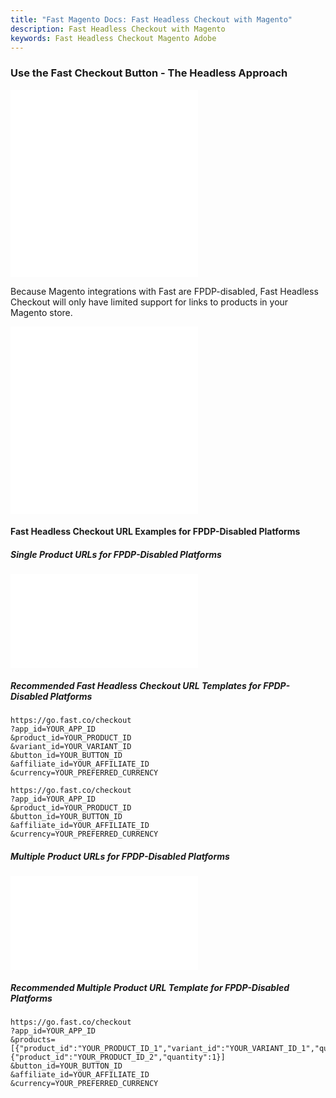 ```yaml
---
title: "Fast Magento Docs: Fast Headless Checkout with Magento"
description: Fast Headless Checkout with Magento
keywords: Fast Headless Checkout Magento Adobe
---
```


### Use the Fast Checkout Button - The Headless Approach

<embed src="/reusables/for-developers/_platform_headless_all_headless_intro.md" />

<embed src="/reusables/for-developers/_platform_headless_all_headless_intro_difference_fpdp_enabled_vs_disabled.md" />

Because Magento integrations with Fast are FPDP-disabled, Fast Headless Checkout will only have limited support for links to products in your Magento store.

<embed src="/reusables/for-developers/_platform_headless_all_requirement_catalog_integration.md" />

<embed src="/reusables/for-developers/_platform_headless_all_table_url_parameters_and_html_attributes.md" />

#### Fast Headless Checkout URL Examples for FPDP-Disabled Platforms

##### Single Product URLs for FPDP-Disabled Platforms

<embed src="/reusables/for-developers/_platform_headless_fpdp_disabled_url_examples_single.md" />

##### Recommended Fast Headless Checkout URL Templates for FPDP-Disabled Platforms

```http Template Fast Headless Checkout URL for Specific Product Variant
https://go.fast.co/checkout
?app_id=YOUR_APP_ID
&product_id=YOUR_PRODUCT_ID
&variant_id=YOUR_VARIANT_ID
&button_id=YOUR_BUTTON_ID
&affiliate_id=YOUR_AFFILIATE_ID
&currency=YOUR_PREFERRED_CURRENCY
```

```http Template Fast Headless Checkout URL for Product with Only 1 Variant
https://go.fast.co/checkout
?app_id=YOUR_APP_ID
&product_id=YOUR_PRODUCT_ID
&button_id=YOUR_BUTTON_ID
&affiliate_id=YOUR_AFFILIATE_ID
&currency=YOUR_PREFERRED_CURRENCY
```

##### Multiple Product URLs for FPDP-Disabled Platforms

<embed src="/reusables/for-developers/_platform_headless_fpdp_disabled_url_examples_multiple.md" />

##### Recommended Multiple Product URL Template for FPDP-Disabled Platforms

```http Template Fast Headless Checkout URL for Multi-Variant Product and Single-Variant Product
https://go.fast.co/checkout
?app_id=YOUR_APP_ID
&products=[{"product_id":"YOUR_PRODUCT_ID_1","variant_id":"YOUR_VARIANT_ID_1","quantity":1},{"product_id":"YOUR_PRODUCT_ID_2","quantity":1}]
&button_id=YOUR_BUTTON_ID
&affiliate_id=YOUR_AFFILIATE_ID
&currency=YOUR_PREFERRED_CURRENCY
```
